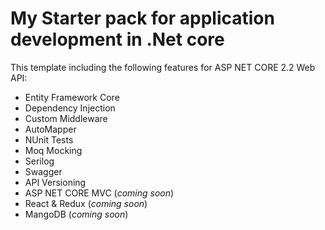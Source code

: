 # My Starter pack for application development in .Net core

This template including the following features for ASP NET CORE 2.2 Web API:

 * Entity Framework Core 
 * Dependency Injection
 * Custom Middleware
 * AutoMapper
 * NUnit Tests
 * Moq Mocking
 * Serilog
 * Swagger
 * API Versioning
 * ASP NET CORE MVC (*coming soon*)
 * React & Redux (*coming soon*)
 * MangoDB (*coming soon*)
 